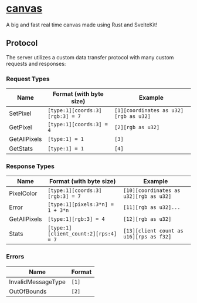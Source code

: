 # [canvas](https://canvas.shymike.dev)

A big and fast real time canvas made using Rust and SvelteKit!

## Protocol

The server utilizes a custom data transfer protocol with many custom requests and responses:
### Request Types

| Name         | Format (with byte size) | Example |
|--------------|---------------------------------------|--|
| SetPixel     | `[type:1][coords:3][rgb:3] = 7` | `[1][coordinates as u32][rgb as u32]` |
| GetPixel     | `[type:1][coords:3] = 4` | `[2][rgb as u32]` |
| GetAllPixels | `[type:1] = 1` | `[3]` |
| GetStats     | `[type:1] = 1` | `[4]` |

### Response Types

| Name         | Format (with byte size) | Example |
|--------------|-------------------------------------------------------|--|
| PixelColor   | `[type:1][coords:3][rgb:3] = 7` | `[10][coordinates as u32][rgb as u32]` |
| Error        | `[type:1][pixels:3*n] = 1 + 3*n`           | `[11][rgb as u32]...` |
| GetAllPixels | `[type:1][rgb:3] = 4`                 | `[12][rgb as u32]` |
| Stats        | `[type:1][client_count:2][rps:4] = 7` | `[13][client count as u16][rps as f32]` |

### Errors

| Name              | Format                                         |
|-------------------|------------------------------------------------|
| InvalidMessageType| `[1]` |
| OutOfBounds       | `[2]`         |

